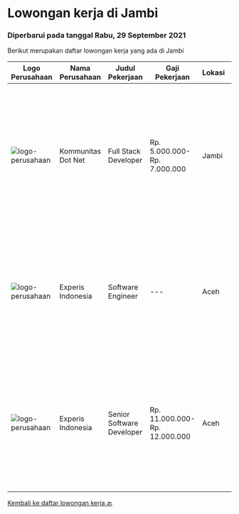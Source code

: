 
  # Lowongan kerja di Jambi

  ### Diperbarui pada tanggal Rabu, 29 September 2021

  Berikut merupakan daftar lowongan kerja yang ada di Jambi

  |Logo Perusahaan | Nama Perusahaan | Judul Pekerjaan | Gaji Pekerjaan | Lokasi | Deskripsi | Tanggal diunggah | Pranala |
  | -------------- | --------------- | --------------- | --------- | --------- | -------------- | ------- | ----------- |
  |![logo-perusahaan](https://image-service-cdn.seek.com.au/1587c2308be2acf188b6a4953f40fcbfae8ec0da/ee4dce1061f3f616224767ad58cb2fc751b8d2dc)|Kommunitas Dot Net|Full Stack Developer|Rp. 5.000.000-Rp. 7.000.000|Jambi|Programming with React/React js/Javascript Make Progressive Web Application Developing front end website architecture. Designing user interactions on...|Selasa, 28 September 2021|https://www.jobstreet.co.id/id/job/full-stack-developer-3639045?token=0~222c7961-eccd-464d-a350-5d19dea7ff06&sectionRank=1&jobId=jobstreet-id-job-3639045|
|![logo-perusahaan](https://image-service-cdn.seek.com.au/314ed38ba58cf54b5555f434a5bf338661292eb7/ee4dce1061f3f616224767ad58cb2fc751b8d2dc)|Experis Indonesia|Software Engineer|---|Aceh|On behalf of our client, IT Telco Solutions Company, we are looking for Software Engineer with these following details: Job Description : Develops...|Selasa, 14 September 2021|https://www.jobstreet.co.id/id/job/software-engineer-3628551?token=0~222c7961-eccd-464d-a350-5d19dea7ff06&sectionRank=2&jobId=jobstreet-id-job-3628551|
|![logo-perusahaan](https://image-service-cdn.seek.com.au/314ed38ba58cf54b5555f434a5bf338661292eb7/ee4dce1061f3f616224767ad58cb2fc751b8d2dc)|Experis Indonesia|Senior Software Developer|Rp. 11.000.000-Rp. 12.000.000|Aceh|On behalf of our client, IT Telco Sulutions Company, we are looking for Senior Software Developer with the following details: Job Descriptions: To...|Selasa, 14 September 2021|https://www.jobstreet.co.id/id/job/senior-software-developer-3628446?token=0~222c7961-eccd-464d-a350-5d19dea7ff06&sectionRank=3&jobId=jobstreet-id-job-3628446|


  [Kembali ke daftar lowongan kerja 🔙](../README.md#daftar-lowongan-kerja)
  